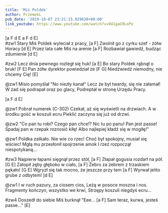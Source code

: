 ```yaml
---
title: 'Miś Poldek'
author: PrzemekL
pub_date: '2019-10-07 23:21:15.929638+00:00'
link_youtube: https://www.youtube.com/watch?v=941gaG9LoPo
---
```


[a F d E a F d E]  
#zw1
Stary Miś Poldek wyleciał z pracy, [a F]
Zwolnił go z cyrku szef - żółw Horacy	 [d E]
Przez lata całe Miś na arenie	[a F]
Rozbawiał gawiedź, budząc  zdumienie [d E]

#zw2
Lecz dnia pewnego rozległ się huk! [a E]
Bo stary Poldek rąbnął o bruk! [F E]
Pan żółw dyrektor powiedział że	[F G]
Niedźwiedź niemodny,  nie chcemy Cię! [E]

@zw1
Misio pomyślał  "No niezły kanał"
Lecz że był twardy, się nie załamał!
W zad się podrapał oraz po glacy,
Podreptał w stronę Urzędu Pracy.

[a F d E]

@zw1
Pobrał numerek (C-302)
Czekał, aż się wyświetli na drzwiach.
A w środku gość w koszuli ecru
Pieklić zaczyna się już od drzwi.

@zw2
"Co pan tu robi? Czego pan chce!?
Nic tu po panu! Pan jest passe!
Spadaj pan w rzepak roznosić kiłę!
Albo najlepiej kładź się w mogiłę!"

@zw1
Poldka zatkało. Nie wie co rzec!
Choć był spokojny, musiał się wściec!
Mgłą mu przesłonił spojrzenie amok
I rzeź rozpoczął niespotykaną...

#zw3
Najpierw łapami sięgnął przez stół, [a F]
Złapał gogusia rozdarł na pół. [G E]
Zatopił zęby głęboko w ciało, [a F]
Żebro za żebrem z trzaskiem pękało! [G E]
Wgryzł się tak mocno, że jeszcze przy tem [a F]
Wyrwał jelito grube z odbytem! [d E]

@zw1
I w ruch pazury, za ciosem cios,
Leżą w posoce moszna i nos.
Fragmenty kończyn, wszystko we krwi,
Strzępy koszuli niegdyś ecru...

#zw4
Doszedł do siebie Miś burknął "Eee... [a F]
Sam teraz, kurwa, jesteś passe..." [E]